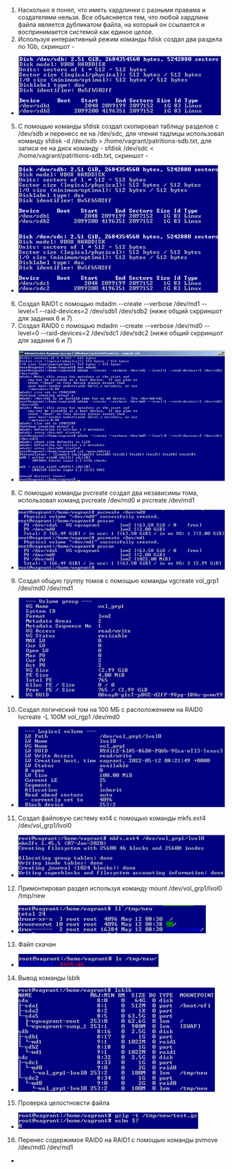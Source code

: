 1. Насколько я понял, что иметь хардлинки с разными правама и создателями нельзя. Все объясняется тем, что любой хардлинк файла является дубликатом файла, на который он ссылается и воспринимается системой как единое целое.
4. Используя интерактивный режим команды fdisk создал два раздела по 1Gb, скриншот - 
* ![Task4](https://github.com/Atlipoka/devops_netology/blob/main/FileSystem/FS-task4.png)
5. С помощью команды sfdisk создал скопировал таблицу разделов с /dev/sdb  и перенесс ее на /dev/sdc, для чтения тадлицы использовал команду sfdisk -d /dev/sdb > /home/vagrant/patritions-sdb.txt,  для записи ее на диск команду - sfdisk /dev/sdc < /home/vagrant/patritions-sdb.txt, скриншот -
* ![Task5](https://github.com/Atlipoka/devops_netology/blob/main/FileSystem/FS-task5.png)
6. Создал RAID1 с помощью mdadm --create --verbose /dev/md1 --level=1 --raid-devices=2 /dev/sdb1 /dev/sdb2 (ниже общий скрриншот для задания 6 и 7)
7. Создал RAID0 с помощью mdadm --create --verbose /dev/md0 --level=0 --raid-devices=2 /dev/sdc1 /dev/sdc2 (ниже общий скрриншот для задания 6 и 7)
* ![Task6,7](https://github.com/Atlipoka/devops_netology/blob/main/FileSystem/FS-task6,7.png)
8. С помощью команды pvcreate создал два независимы тома, использовал команд pvcreate /dev/md0 и pvcreate /dev/md1
* ![Task8](https://github.com/Atlipoka/devops_netology/blob/main/FileSystem/FS-task8.png)
9. Создал общую группу томов с помощью команды vgcreate vol_grp1 /dev/md0 /dev/md1
* ![Task9](https://github.com/Atlipoka/devops_netology/blob/main/FileSystem/FS-task9.png)
10. Создал логический том на 100 МБ с расположением на RAID0 lvcreate -L 100M vol_rgp1 /dev/md0
* ![Task10](https://github.com/Atlipoka/devops_netology/blob/main/FileSystem/FS-task10.png)
11. Создал файловую систему ext4 с помощью команды mkfs.ext4 /dev/vol_grp1/lvol0
* ![Task11](https://github.com/Atlipoka/devops_netology/blob/main/FileSystem/FS-task11.png)
12. Примонтировал раздел используя команду mount /dev/vol_grp1/lvol0 /tmp/new
* ![Task12](https://github.com/Atlipoka/devops_netology/blob/main/FileSystem/FS-task12.png)
13. Файл скачан
* ![Task13](https://github.com/Atlipoka/devops_netology/blob/main/FileSystem/FS-task13.png) 
14. Вывод команды lsblk
* ![Task14](https://github.com/Atlipoka/devops_netology/blob/main/FileSystem/FS-task14.png) 
15. Проверка целостновсти файла
* ![Task15](https://github.com/Atlipoka/devops_netology/blob/main/FileSystem/FS-task15.png) 
16. Перенес содержимое RAID0 на RAID1 с помощью команды pvmove /dev/md0 /dev/md1
* 
